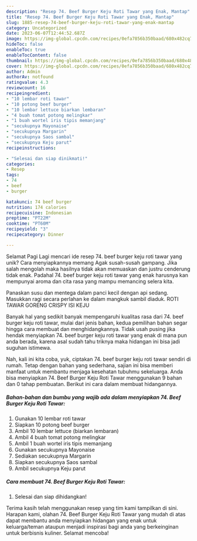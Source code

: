 ```yaml
---
description: "Resep 74. Beef Burger Keju Roti Tawar yang Enak, Mantap"
title: "Resep 74. Beef Burger Keju Roti Tawar yang Enak, Mantap"
slug: 1885-resep-74-beef-burger-keju-roti-tawar-yang-enak-mantap
category: Uncategorized
date: 2023-06-07T12:44:52.687Z
image: https://img-global.cpcdn.com/recipes/0efa7856b350baad/680x482cq70/74-beef-burger-keju-roti-tawar-foto-resep-utama.jpg
hideToc: false
enableToc: true
enableTocContent: false
thumbnail: https://img-global.cpcdn.com/recipes/0efa7856b350baad/680x482cq70/74-beef-burger-keju-roti-tawar-foto-resep-utama.jpg
cover: https://img-global.cpcdn.com/recipes/0efa7856b350baad/680x482cq70/74-beef-burger-keju-roti-tawar-foto-resep-utama.jpg
author: Admin
authorAv: notfound
ratingvalue: 4.3
reviewcount: 16
recipeingredient:
- "10 lembar roti tawar"
- "10 potong beef burger"
- "10 lembar lettuce biarkan lembaran"
- "4 buah tomat potong melingkar"
- "1 buah wortel iris tipis memanjang"
- "secukupnya Mayonaise"
- "secukupnya Margarin"
- "secukupnya Saos sambal"
- "secukupnya Keju parut"
recipeinstructions:

- "Selesai dan siap dinikmati!"
categories:
- Resep
tags:
- 74
- beef
- burger

katakunci: 74 beef burger 
nutrition: 174 calories
recipecuisine: Indonesian
preptime: "PT22M"
cooktime: "PT60M"
recipeyield: "3"
recipecategory: Dinner

---
```



Selamat Pagi Lagi mencari ide resep 74. beef burger keju roti tawar yang unik? Cara menyiapkannya memang Agak susah-susah gampang. Jika salah mengolah maka hasilnya tidak akan memuaskan dan justru cenderung tidak enak. Padahal 74. beef burger keju roti tawar yang enak harusnya kan mempunyai aroma dan cita rasa yang mampu memancing selera kita.


Panaskan susu dan mentega dalam panci kecil dengan api sedang. Masukkan ragi secara perlahan ke dalam mangkuk sambil diaduk. ROTI TAWAR GORENG CRISPY ISI KEJU

Banyak hal yang sedikit banyak mempengaruhi kualitas rasa dari 74. beef burger keju roti tawar, mulai dari jenis bahan, kedua pemilihan bahan segar hingga cara membuat dan menghidangkannya. Tidak usah pusing jika hendak menyiapkan 74. beef burger keju roti tawar yang enak di mana pun anda berada, karena asal sudah tahu triknya maka hidangan ini bisa jadi suguhan istimewa.


Nah, kali ini kita coba, yuk, ciptakan 74. beef burger keju roti tawar sendiri di rumah. Tetap dengan bahan yang sederhana, sajian ini bisa memberi manfaat untuk membantu menjaga kesehatan tubuhmu sekeluarga. Anda bisa menyiapkan 74. Beef Burger Keju Roti Tawar menggunakan 9 bahan dan 0 tahap pembuatan. Berikut ini cara dalam membuat hidangannya.

<!--inarticleads1-->

##### Bahan-bahan dan bumbu yang wajib ada dalam menyiapkan 74. Beef Burger Keju Roti Tawar:

1. Gunakan 10 lembar roti tawar
1. Siapkan 10 potong beef burger
1. Ambil 10 lembar lettuce (biarkan lembaran)
1. Ambil 4 buah tomat potong melingkar
1. Ambil 1 buah wortel iris tipis memanjang
1. Gunakan secukupnya Mayonaise
1. Sediakan secukupnya Margarin
1. Siapkan secukupnya Saos sambal
1. Ambil secukupnya Keju parut




<!--inarticleads2-->

##### Cara membuat 74. Beef Burger Keju Roti Tawar:


1. Selesai dan siap dihidangkan!



Terima kasih telah menggunakan resep yang tim kami tampilkan di sini. Harapan kami, olahan 74. Beef Burger Keju Roti Tawar yang mudah di atas dapat membantu anda menyiapkan hidangan yang enak untuk keluarga/teman ataupun menjadi inspirasi bagi anda yang berkeinginan untuk berbisnis kuliner. Selamat mencoba!
